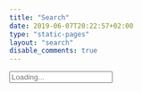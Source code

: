 ```yaml
---
title: "Search"
date: 2019-06-07T20:22:57+02:00
type: "static-pages"
layout: "search"
disable_comments: true
---
```




<input id="search-input" type="text" placeholder="Loading..." name="search">

<section id="search-results" class="search"></section>